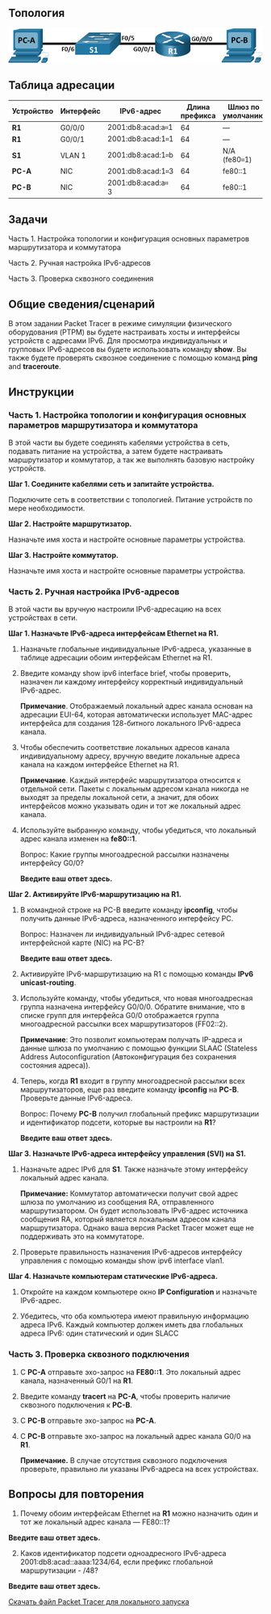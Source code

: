 ## Топология

![This topology has two PCs, a router R1 and a switch S1. PC-A is connected to switch S1 F0/6. Switch S1 F0/5 is connected to R1 G0/0/1. Router R1 g0/0/0 is connected to PC-B.](./assets/topology.png)

## Таблица адресации

| Устройство | Интерфейс | IPv6-адрес         | Длина префикса | Шлюз по умолчанию |
|------------|-----------|--------------------|----------------|-------------------|
| **R1**     | G0/0/0    | 2001:db8:acad:a።1  | 64             | —                 |
| **R1**     | G0/0/1    | 2001:db8:acad:1።1  | 64             | —                 |
| **S1**     | VLAN 1    | 2001:db8:acad:1።b  | 64             | N/A (fe80።1)      |
| **PC-A**   | NIC       | 2001:db8:acad:1።3  | 64             | fe80::1           |
| **PC-B**   | NIC       | 2001:db8:acad:a። 3 | 64             | fe80::1           |

## Задачи

Часть 1. Настройка топологии и конфигурация основных параметров маршрутизатора и коммутатора

Часть 2. Ручная настройка IPv6-адресов

Часть 3. Проверка сквозного соединения

## Общие сведения/сценарий

В этом задании Packet Tracer в режиме симуляции физического оборудования (PTPM) вы будете настраивать хосты и интерфейсы устройств с адресами IPv6. Для просмотра индивидуальных и групповых IPv6-адресов вы будете использовать команду **show**. Вы также будете проверять сквозное соединение с помощью команд **ping** and **traceroute**.

## Инструкции

### Часть 1. Настройка топологии и конфигурация основных параметров маршрутизатора и коммутатора

В этой части вы будете соединять кабелями устройства в сеть, подавать питание на устройства, а затем будете настраивать маршрутизатор и коммутатор, а так же выполнять базовую настройку устройств.

**Шаг 1. Соедините кабелями сеть и запитайте устройства.**

Подключите сеть в соответствии с топологией. Питание устройств по мере необходимости.

**Шаг 2. Настройте маршрутизатор.**

Назначьте имя хоста и настройте основные параметры устройства.

**Шаг 3. Настройте коммутатор.**

Назначьте имя хоста и настройте основные параметры устройства.

### Часть 2. Ручная настройка IPv6-адресов

В этой части вы вручную настроили IPv6-адресацию на всех устройствах в сети.

**Шаг 1. Назначьте IPv6-адреса интерфейсам Ethernet на R1.**

1.  Назначьте глобальные индивидуальные IPv6-адреса, указанные в таблице адресации обоим интерфейсам Ethernet на R1.

2.  Введите команду show ipv6 interface brief, чтобы проверить, назначен ли каждому интерфейсу корректный индивидуальный IPv6-адрес.

    **Примечание**. Отображаемый локальный адрес канала основан на адресации EUI-64, которая автоматически использует MAC-адрес интерфейса для создания 128-битного локального IPv6-адреса канала.

3.  Чтобы обеспечить соответствие локальных адресов канала индивидуальному адресу, вручную введите локальные адреса канала на каждом интерфейсе Ethernet на R1.

    **Примечание**. Каждый интерфейс маршрутизатора относится к отдельной сети. Пакеты с локальным адресом канала никогда не выходят за пределы локальной сети, а значит, для обоих интерфейсов можно указывать один и тот же локальный адрес канала.

4.  Используйте выбранную команду, чтобы убедиться, что локальный адрес канала изменен на **fe80::1**.

    Вопрос: Какие группы многоадресной рассылки назначены интерфейсу G0/0?

    **Введите ваш ответ здесь.**

**Шаг 2. Активируйте IPv6-маршрутизацию на R1.**

1.  В командной строке на PC-B введите команду **ipconfig**, чтобы получить данные IPv6-адреса, назначенного интерфейсу PC.

    Вопрос: Назначен ли индивидуальный IPv6-адрес сетевой интерфейсной карте (NIC) на PC-B?

    **Введите ваш ответ здесь.**

2.  Активируйте IPv6-маршрутизацию на R1 с помощью команды **IPv6 unicast-routing**.

3.  Используйте команду, чтобы убедиться, что новая многоадресная группа назначена интерфейсу G0/0/0. Обратите внимание, что в списке групп для интерфейса G0/0 отображается группа многоадресной рассылки всех маршрутизаторов (FF02::2).

    **Примечание**: Это позволит компьютерам получать IP-адреса и данные шлюза по умолчанию с помощью функции SLAAC (Stateless Address Autoconfiguration (Автоконфигурация без сохранения состояния адреса)).

4.  Теперь, когда **R1** входит в группу многоадресной рассылки всех маршрутизаторов, еще раз введите команду **ipconfig** на **PC-B**. Проверьте данные IPv6-адреса.

    Вопрос: Почему **PC-B** получил глобальный префикс маршрутизации и идентификатор подсети, которые вы настроили на **R1**?

    **Введите ваш ответ здесь.**

**Шаг 3. Назначьте IPv6-адреса интерфейсу управления (SVI) на S1.**

1.  Назначьте адрес IPv6 для **S1**. Также назначьте этому интерфейсу локальный адрес канала.

    **Примечание:** Коммутатор автоматически получит свой адрес шлюза по умолчанию из сообщения RA, отправленного маршрутизатором. Он будет использовать IPv6-адрес источника сообщения RA, который является локальным адресом канала маршрутизатора. Однако ваша версия Packet Tracer может еще не поддерживать это на коммутаторе.

2.  Проверьте правильность назначения IPv6-адресов интерфейсу управления с помощью команды show ipv6 interface vlan1.

**Шаг 4. Назначьте компьютерам статические IPv6-адреса.**

1.  Откройте на каждом компьютере окно **IP Configuration** и назначьте IPv6-адрес.

2.  Убедитесь, что оба компьютера имеют правильную информацию адреса IPv6. Каждый компьютер должен иметь два глобальных адреса IPv6: один статический и один SLACC

### Часть 3. Проверка сквозного подключения

1.  С **PC-A** отправьте эхо-запрос на **FE80::1**. Это локальный адрес канала, назначенный G0/1 на **R1**.

2.  Введите команду **tracert** на **PC-A**, чтобы проверить наличие сквозного подключения к **PC-B**.

3.  С **PC-B** отправьте эхо-запрос на **PC-A**.

4.  С **PC-B** отправьте эхо-запрос на локальный адрес канала G0/0 на **R1**.

    **Примечание.** В случае отсутствия сквозного подключения проверьте, правильно ли указаны IPv6-адреса на всех устройствах.

## Вопросы для повторения

1.  Почему обоим интерфейсам Ethernet на **R1** можно назначить один и тот же локальный адрес канала — FE80::1?

**Введите ваш ответ здесь.**

2.  Каков идентификатор подсети одноадресного IPv6-адреса 2001:db8:acad::aaaa:1234/64, если префикс глобальной маршрутизации - /48?

**Введите ваш ответ здесь.**

[Скачать файл Packet Tracer для локального запуска](./assets/12.9.2-packet-tracer---configure-ipv6-addresses-on-network-devices---physical-mode_ru-RU.pka)

